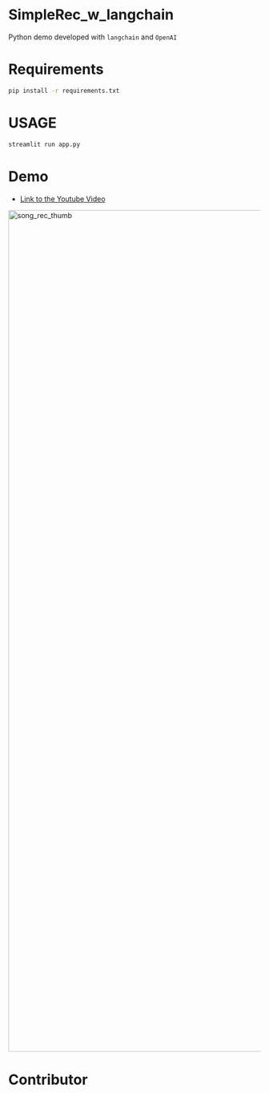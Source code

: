# SimpleRec_w_langchain
Python demo developed with `langchain` and `OpenAI`


# Requirements
```bash
pip install -r requirements.txt
```

# USAGE
```bash
streamlit run app.py
```

# Demo
- [Link to the Youtube Video](https://youtu.be/s_VpC5R4vYI)

[<img width="1679" alt="song_rec_thumb" src="https://github.com/jskim0406/SimpleRec_w_langchain/assets/63832233/dbce1cc8-c945-4fa1-9891-c1c9e38a2878">](https://youtu.be/s_VpC5R4vYI)


# Contributor
